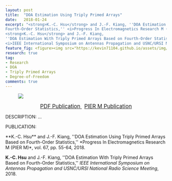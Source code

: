 ```yaml
---
layout: post
title:  "DOA Estimation Using Triply Primed Arrays"
date:   2018-01-24
excerpt: "<strong>K.-C. Hsu</strong> and J.-F. Kiang, ''DOA Estimation Using Triply Primed Arrays Based on
Fourth-Order Statistics,'' <i>Progress In Electromagnetics Research M (PIER M)</i>, vol. 67, pp. 55-64, 2018.
<strong>K.-C. Hsu</strong> and J.-F. Kiang,
''DOA Estimation With Triply Primed Arrays Based on Fourth-Order Statistics,'' 
<i>IEEE International Symposium on Antennas Propagation and USNC/URSI National Radio Science Meeting</i>, 2018."
feature_fig: <figure><img src="https://kevin71104.github.io/assets/img/DOA_TPA/array.jpg"></figure>
research: true
tag:
- Research
- DOA
- Triply Primed Arrays
- Degree-of-Freedom
comments: true
---
```


<figure>
	<img src="{{site.url}}/assets/img/DOA_TPA/array.jpg">
</figure>

<center>
	<a href="{{site.url}}/assets/document/DOA_TPA.pdf" target="_blank" class="btn btn-danger">
		<span style="font-size: 120%;">
		PDF Publication
		</span>
	</a>
	&nbsp;
	<a href="http://www.jpier.org/PIERM/pier.php?paper=18012404" target="_blank" class="btn btn-warning">
		<span style="font-size: 120%;">
		PIER M Publication
		</span>
	</a>
</center>

DESCRIPTION: ...

<p class="double_underline">PUBLICATION:</p>
**K.-C. Hsu** and J.-F. Kiang, 
''DOA Estimation Using Triply Primed Arrays Based on Fourth-Order Statistics,'' 
*Progress In Electromagnetics Research M (PIER M)*, vol. 67, pp. 55-64, 2018.

**K.-C. Hsu** and J.-F. Kiang,
''DOA Estimation With Triply Primed Arrays Based on Fourth-Order Statistics,'' 
*IEEE International Symposium on Antennas Propagation and USNC/URSI National Radio Science Meeting*, 2018.
